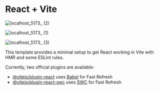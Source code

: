 # React + Vite

![localhost_5173_ (2)](https://github.com/JafirRehman/codehelp_practice_projects/assets/131444360/74fddc08-e744-4c2b-8195-1614161192fa)

![localhost_5173_ (1)](https://github.com/JafirRehman/codehelp_practice_projects/assets/131444360/9188695e-71d9-4599-9af0-d2db2b6843b9)

![localhost_5173_ (3)](https://github.com/JafirRehman/codehelp_practice_projects/assets/131444360/67e23b7f-4868-464f-b576-7a5f5e85abe3)


This template provides a minimal setup to get React working in Vite with HMR and some ESLint rules.

Currently, two official plugins are available:

- [@vitejs/plugin-react](https://github.com/vitejs/vite-plugin-react/blob/main/packages/plugin-react/README.md) uses [Babel](https://babeljs.io/) for Fast Refresh
- [@vitejs/plugin-react-swc](https://github.com/vitejs/vite-plugin-react-swc) uses [SWC](https://swc.rs/) for Fast Refresh
